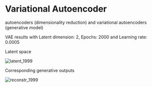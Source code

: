 # Variational Autoencoder
 autoencoders (dimensionality reduction) and variational autoencoders (generative model)
 
VAE results with Latent dimension: 2, Epochs: 2000 and Learning rate: 0.0005

Latent space

![latent_1999](https://user-images.githubusercontent.com/55184529/64687519-3d11e080-d4bd-11e9-8ca9-437907f35328.png)

Corresponding generative outputs

![reconstr_1999](https://user-images.githubusercontent.com/55184529/64687521-3d11e080-d4bd-11e9-8398-b9118d76d8f1.png)
